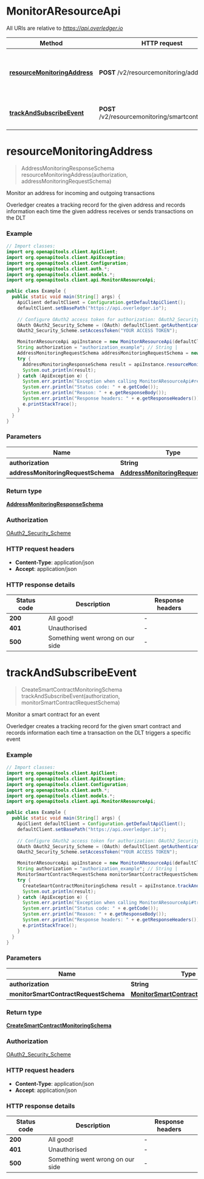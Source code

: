 # MonitorAResourceApi

All URIs are relative to *https://api.overledger.io*

Method | HTTP request | Description
------------- | ------------- | -------------
[**resourceMonitoringAddress**](MonitorAResourceApi.md#resourceMonitoringAddress) | **POST** /v2/resourcemonitoring/address | Monitor an address for incoming and outgoing transactions
[**trackAndSubscribeEvent**](MonitorAResourceApi.md#trackAndSubscribeEvent) | **POST** /v2/resourcemonitoring/smartcontractevent | Monitor a smart contract for an event


<a name="resourceMonitoringAddress"></a>
# **resourceMonitoringAddress**
> AddressMonitoringResponseSchema resourceMonitoringAddress(authorization, addressMonitoringRequestSchema)

Monitor an address for incoming and outgoing transactions

Overledger creates a tracking record for the given address and records information each time the given address receives or sends transactions on the DLT

### Example
```java
// Import classes:
import org.openapitools.client.ApiClient;
import org.openapitools.client.ApiException;
import org.openapitools.client.Configuration;
import org.openapitools.client.auth.*;
import org.openapitools.client.models.*;
import org.openapitools.client.api.MonitorAResourceApi;

public class Example {
  public static void main(String[] args) {
    ApiClient defaultClient = Configuration.getDefaultApiClient();
    defaultClient.setBasePath("https://api.overledger.io");
    
    // Configure OAuth2 access token for authorization: OAuth2_Security_Scheme
    OAuth OAuth2_Security_Scheme = (OAuth) defaultClient.getAuthentication("OAuth2_Security_Scheme");
    OAuth2_Security_Scheme.setAccessToken("YOUR ACCESS TOKEN");

    MonitorAResourceApi apiInstance = new MonitorAResourceApi(defaultClient);
    String authorization = "authorization_example"; // String | 
    AddressMonitoringRequestSchema addressMonitoringRequestSchema = new AddressMonitoringRequestSchema(); // AddressMonitoringRequestSchema | 
    try {
      AddressMonitoringResponseSchema result = apiInstance.resourceMonitoringAddress(authorization, addressMonitoringRequestSchema);
      System.out.println(result);
    } catch (ApiException e) {
      System.err.println("Exception when calling MonitorAResourceApi#resourceMonitoringAddress");
      System.err.println("Status code: " + e.getCode());
      System.err.println("Reason: " + e.getResponseBody());
      System.err.println("Response headers: " + e.getResponseHeaders());
      e.printStackTrace();
    }
  }
}
```

### Parameters

Name | Type | Description  | Notes
------------- | ------------- | ------------- | -------------
 **authorization** | **String**|  |
 **addressMonitoringRequestSchema** | [**AddressMonitoringRequestSchema**](AddressMonitoringRequestSchema.md)|  |

### Return type

[**AddressMonitoringResponseSchema**](AddressMonitoringResponseSchema.md)

### Authorization

[OAuth2_Security_Scheme](../README.md#OAuth2_Security_Scheme)

### HTTP request headers

 - **Content-Type**: application/json
 - **Accept**: application/json

### HTTP response details
| Status code | Description | Response headers |
|-------------|-------------|------------------|
**200** | All good! |  -  |
**401** | Unauthorised |  -  |
**500** | Something went wrong on our side |  -  |

<a name="trackAndSubscribeEvent"></a>
# **trackAndSubscribeEvent**
> CreateSmartContractMonitoringSchema trackAndSubscribeEvent(authorization, monitorSmartContractRequestSchema)

Monitor a smart contract for an event

Overledger creates a tracking record for the given smart contract and records information each time a transaction on the DLT triggers a specific event

### Example
```java
// Import classes:
import org.openapitools.client.ApiClient;
import org.openapitools.client.ApiException;
import org.openapitools.client.Configuration;
import org.openapitools.client.auth.*;
import org.openapitools.client.models.*;
import org.openapitools.client.api.MonitorAResourceApi;

public class Example {
  public static void main(String[] args) {
    ApiClient defaultClient = Configuration.getDefaultApiClient();
    defaultClient.setBasePath("https://api.overledger.io");
    
    // Configure OAuth2 access token for authorization: OAuth2_Security_Scheme
    OAuth OAuth2_Security_Scheme = (OAuth) defaultClient.getAuthentication("OAuth2_Security_Scheme");
    OAuth2_Security_Scheme.setAccessToken("YOUR ACCESS TOKEN");

    MonitorAResourceApi apiInstance = new MonitorAResourceApi(defaultClient);
    String authorization = "authorization_example"; // String | 
    MonitorSmartContractRequestSchema monitorSmartContractRequestSchema = new MonitorSmartContractRequestSchema(); // MonitorSmartContractRequestSchema | 
    try {
      CreateSmartContractMonitoringSchema result = apiInstance.trackAndSubscribeEvent(authorization, monitorSmartContractRequestSchema);
      System.out.println(result);
    } catch (ApiException e) {
      System.err.println("Exception when calling MonitorAResourceApi#trackAndSubscribeEvent");
      System.err.println("Status code: " + e.getCode());
      System.err.println("Reason: " + e.getResponseBody());
      System.err.println("Response headers: " + e.getResponseHeaders());
      e.printStackTrace();
    }
  }
}
```

### Parameters

Name | Type | Description  | Notes
------------- | ------------- | ------------- | -------------
 **authorization** | **String**|  |
 **monitorSmartContractRequestSchema** | [**MonitorSmartContractRequestSchema**](MonitorSmartContractRequestSchema.md)|  |

### Return type

[**CreateSmartContractMonitoringSchema**](CreateSmartContractMonitoringSchema.md)

### Authorization

[OAuth2_Security_Scheme](../README.md#OAuth2_Security_Scheme)

### HTTP request headers

 - **Content-Type**: application/json
 - **Accept**: application/json

### HTTP response details
| Status code | Description | Response headers |
|-------------|-------------|------------------|
**200** | All good! |  -  |
**401** | Unauthorised |  -  |
**500** | Something went wrong on our side |  -  |

